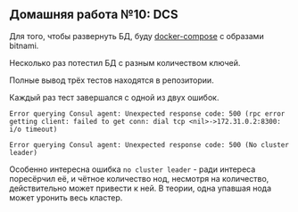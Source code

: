 ## Домашняя работа №10: DCS

Для того, чтобы развернуть БД, буду [docker-compose](docker-compose.yaml) с образами bitnami.

Несколько раз потестил БД с разным количеством ключей.

Полные вывод трёх тестов находятся в репозитории. 

Каждый раз тест завершался с одной из двух ошибок.

```
Error querying Consul agent: Unexpected response code: 500 (rpc error getting client: failed to get conn: dial tcp <nil>->172.31.0.2:8300: i/o timeout)
```

```
Error querying Consul agent: Unexpected response code: 500 (No cluster leader)
```

Особенно интересна ошибка `no cluster leader` - ради интереса поресёрчил её, и чётное количество нод, несмотря на количество, действительно может привести к ней. В теории, одна упавшая нода может уронить весь кластер. 

